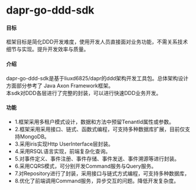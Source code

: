 # dapr-go-ddd-sdk

#### 目标
框架目标是简化DDD开发难度，使用开发人员直接面对业务功能，不需关系技术细节与实现。提升开发效率与质量。

#### 介绍
dapr-go-ddd-sdk是基于liuxd6825/dapr的ddd架构开发工具包。总体架构设计方面部分参考了 Java Axon Framework框架。\
本sdk对DDD各层进行了完整的封装，可以进行快速DDD业务开发。

#### 功能
- 1.框架采用多租户模式设计，数据和方法中预留TenantId属性或参数。
- 2.框架采用采用接口、链式、函数式编程，可支持多种数据库扩展，目前仅支持MongoDB。
- 3.采用iris实现Http UserInterface层封装。
- 4.采用RSQL语言实现，前端复杂化查询。
- 5.对事件定义、事件注册、事件存储、事件发送、事件溯源等进行封装。
- 6.采用CQRS模式，可分别开发Command服务与Query服务。
- 7.对Repository进行了封装，采用接口与链式方式编程，可支持多种数据库，
- 8.优化了前端调用Command服务，异步交互的问题。降低开发复杂度。

